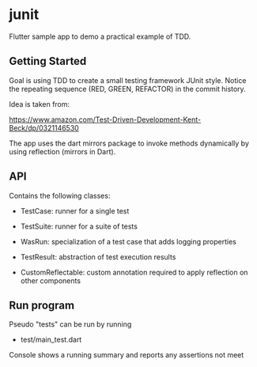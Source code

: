 # junit

Flutter sample app to demo a practical example of TDD.

## Getting Started

Goal is using TDD to create a small testing framework JUnit style. Notice the repeating sequence (RED, GREEN, REFACTOR) in the commit history. 

Idea is taken from: 

https://www.amazon.com/Test-Driven-Development-Kent-Beck/dp/0321146530 

The app uses the dart mirrors package to invoke methods dynamically by using reflection (mirrors in Dart).

## API

Contains the following classes: 

* TestCase: runner for a single test

* TestSuite: runner for a suite of tests

* WasRun: specialization of a test case that adds logging properties

* TestResult: abstraction of test execution results

* CustomReflectable: custom annotation required to apply reflection on other components

## Run program

Pseudo "tests" can be run by running

* test/main_test.dart

Console shows a running summary and reports any assertions not meet